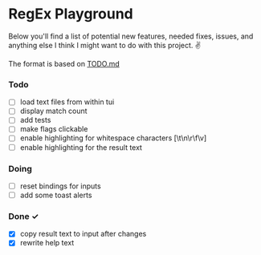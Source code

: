 # RegEx Playground

Below you'll find a list of potential new features, needed fixes, issues, and anything else I think I might want to do with this project. ✌️

The format is based on [TODO.md](https://github.com/todomd/todo.md)

### Todo

- [ ] load text files from within tui  
- [ ] display match count  
- [ ] add tests  
- [ ] make flags clickable  
- [ ] enable highlighting for whitespace characters [\t\n\r\f\v]  
- [ ] enable highlighting for the result text  

### Doing

- [ ] reset bindings for inputs  
- [ ] add some toast alerts  

### Done ✓

- [x] copy result text to input after changes  
- [x] rewrite help text  
